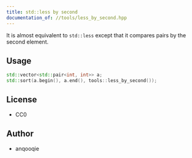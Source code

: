 ```yaml
---
title: std::less by second
documentation_of: //tools/less_by_second.hpp
---
```


It is almost equivalent to `std::less` except that it compares pairs by the second element.

## Usage
```cpp
std::vector<std::pair<int, int>> a;
std::sort(a.begin(), a.end(), tools::less_by_second());
```

## License
- CC0

## Author
- anqooqie
